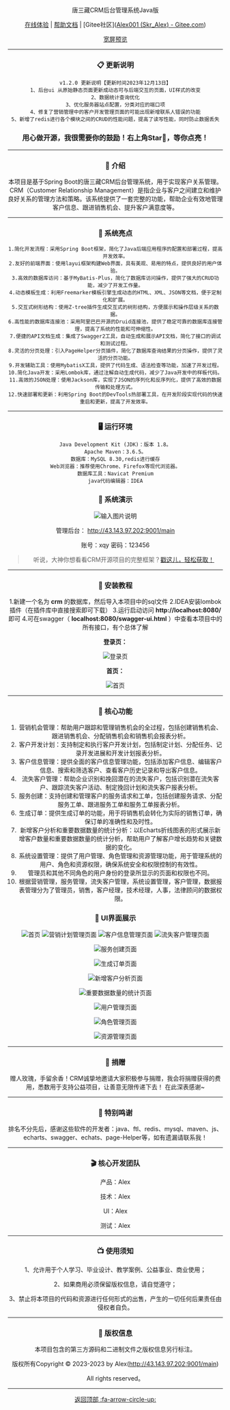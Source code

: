 <div  align="center">


唐三藏CRM后台管理系统Java版

</div>

<div align="center">

[在线体验](http://43.143.97.202:9001/main) |
[帮助文档](https://gitee.com/Skr_Alex/xqy-final-project/blob/master/readme.md) |
[Gitee社区]([Alex001 (Skr_Alex) - Gitee.com](https://gitee.com/Skr_Alex))

<div align="center" >
<a href="https://gitee.com/Skr_Alex/xqy-final-project/blob/Alex/README.md">宽屏预览</a>
</div>


---

### 📋 更新说明

```
v1.2.0 更新说明【更新时间2023年12月13日】
1、后台ui 从原始静态页面更新成动态可与后端交互的页面，UI样式的改变
2、数据统计查询优化
3、优化服务器站点配置，分类对应的端口项
4、修复了营销管理中的客户开发管理页面的可能出现新增联系人错误的功能
5、新增了redis进行各个模块之间的CRUD的性能问题，提高了读写性能，同时防止数据丢失
```

### 用心做开源，我很需要你的鼓励！右上角Star🌟，等你点亮！

---

### 📝 介绍

本项目是基于Spring Boot的唐三藏CRM后台管理系统，用于实现客户关系管理。CRM（Customer Relationship Management）是指企业与客户之间建立和维护良好关系的管理方法和策略。该系统提供了一套完整的功能，帮助企业有效地管理客户信息、跟进销售机会、提升客户满意度等。

---

### 🫧 系统亮点

~~~
1.简化开发流程：采用Spring Boot框架，简化了Java后端应用程序的配置和部署过程，提高开发效率。
2.友好的前端界面：使用layui框架构建Web界面，具有美观、易用的特点，提供良好的用户体验。
3.高效的数据库访问：基于MyBatis-Plus，简化了数据库访问操作，提供了强大的CRUD功能，减少了开发工作量。
4.动态模板生成：利用Freemarker模板引擎生成动态的HTML、XML、JSON等文档，便于定制化和扩展。
5.交互式树形结构：使用Z-tree插件生成交互式的树形结构，方便展示和操作层级关系的数据。
6.高性能的数据库连接池：采用阿里巴巴开源的Druid连接池，提供了稳定可靠的数据库连接管理，提高了系统的性能和可伸缩性。
7.便捷的API文档生成：集成了Swagger2工具，自动生成和展示API文档，简化了接口的调试和测试过程。
8.灵活的分页处理：引入PageHelper分页插件，简化了数据库查询结果的分页操作，提供了灵活的分页功能。
9.开发辅助工具：使用MybatisX工具，提供了代码生成、语法检查等功能，加速了开发过程。
10.简化Java开发：采用Lombok库，通过注解自动生成代码，减少了Java开发中的样板代码。
11.高效的JSON处理：使用Jackson库，实现了JSON的序列化和反序列化，提供了高效的数据传输和处理方式。
12.快速部署和更新：利用Spring Boot的DevTools热部署工具，在开发阶段实现代码的快速重启和更新，提高了开发效率。
~~~

---

### 🖥 运行环境

```
Java Development Kit (JDK)：版本 1.8。
Apache Maven：3.6.5。
数据库：MySQL 8.30,redis进行缓存
Web浏览器：推荐使用Chrome、Firefox等现代浏览器。
数据库工具：Navicat Premium
java代码编辑器：IDEA
```


###  📱 系统演示

![输入图片说明](C:\Users\xuqingyao\Desktop\src\main\resources\public\images\readme\登录.png)

管理后台： http://43.143.97.202:9001/main

账号：xqy 密码：123456

> 听说，大神你想看看CRM开源项目的完整框架？<a href="https://gitee.com/Skr_Alex/xqy-final-project/tree/master/">戳这儿，轻松获取！</a>

---

###  🔐 安装教程

1.新建一个名为 **crm** 的数据库，然后导入本项目中的sql文件 2.IDEA安装lombok插件（在插件库中直接搜索即可下载） 3.运行启动访问 **http://localhost:8080/** 即可 4.可在swagger（ **localhost:8080/swagger-ui.html** ）中查看本项目中的所有接口，有个总体了解

**登录页：**

![登录页](C:\Users\xuqingyao\Desktop\src\main\resources\public\images\readme\登录.png)

**首页：**

![首页](C:\Users\xuqingyao\Desktop\src\main\resources\public\images\readme\首页.png)


---

### 📲 核心功能

1. 营销机会管理：帮助用户跟踪和管理销售机会的全过程，包括创建销售机会、跟进销售机会、分配销售机会和销售机会报表分析。
2. 客户开发计划：支持制定和执行客户开发计划，包括制定计划、分配任务、记录开发进展和开发计划报表分析。
3. 客户信息管理：提供全面的客户信息管理功能，包括添加客户信息、编辑客户信息、搜索和筛选客户、查看客户历史记录和导出客户信息。
4. 流失客户管理：帮助企业识别和挽回潜在的流失客户，包括识别潜在流失客户、跟踪流失客户活动、制定挽回计划和流失客户报表分析。
5. 服务创建：支持创建和管理客户的服务请求和工单，包括创建服务请求、分配服务工单、跟进服务工单和服务工单报表分析。
6. 生成订单：提供生成订单的功能，用于将销售机会转化为实际的销售订单，确保订单的准确性和及时性。
7. 新增客户分析和重要数据数量的统计分析：以Echarts折线图表的形式展示新增客户数量和重要数据数量的统计分析，帮助用户了解客户增长趋势和关键数据的变化。
8. 系统设置管理：提供了用户管理、角色管理和资源管理功能，用于管理系统的用户、角色和资源权限，确保系统安全和权限控制的有效性。
9. 管理员和其他不同角色的用户身份的登录所显示的页面和权限也不同。
10. 根据营销管理，服务管理，流失客户管理，系统设置管理，客户管理，数据报表管理分为了管理员，销售，客户经理，技术经理，人事，法律顾问的数据权限。

###  📖 UI界面展示

![首页](C:\Users\xuqingyao\Desktop\src\main\resources\public\images\readme\首页.png)
![营销计划管理页面](C:\Users\xuqingyao\Desktop\src\main\resources\public\images\readme\营销计划管理.png)
![客户信息管理页面](C:\Users\xuqingyao\Desktop\src\main\resources\public\images\readme\客户开发计划.png)
![流失客户管理页面](C:\Users\xuqingyao\Desktop\src\main\resources\public\images\readme\流失客户管理.png)

![服务创建页面](C:\Users\xuqingyao\Desktop\src\main\resources\public\images\readme\服务创建.png)

![生成订单页面](C:\Users\xuqingyao\Desktop\src\main\resources\public\images\readme\生成订单.png)

![新增客户分析页面](C:\Users\xuqingyao\Desktop\src\main\resources\public\images\readme\新增客户分析.png)

![重要数据数量的统计页面](C:\Users\xuqingyao\Desktop\src\main\resources\public\images\readme\重要数据.png)

![用户管理页面](C:\Users\xuqingyao\Desktop\src\main\resources\public\images\readme\用户管理.png)

![角色管理页面](C:\Users\xuqingyao\Desktop\src\main\resources\public\images\readme\角色管理.png)

![资源管理页面](C:\Users\xuqingyao\Desktop\src\main\resources\public\images\readme\资源管理.png)



---

###  💎 捐赠

赠人玫瑰，手留余香！CRM诚挚地邀请大家积极参与捐赠，我会将捐赠获得的费用，悉数用于支持公益项目，让善意无限传递下去！
在此深表感谢~

---

###  📸 特别鸣谢

排名不分先后，感谢这些软件的开发者：java、ftl、redis、mysql、maven、js、echarts、swagger、echats、page-Helper等，如有遗漏请联系我！

---

###  🎬 核心开发团队

产品：Alex

技术：Alex

UI：Alex

测试：Alex


---

###  📺 使用须知

1、允许用于个人学习、毕业设计、教学案例、公益事业、商业使用；

2、如果商用必须保留版权信息，请自觉遵守；

3、禁止将本项目的代码和资源进行任何形式的出售，产生的一切任何后果责任由侵权者自负。


---

###  💾 版权信息

本项目包含的第三方源码和二进制文件之版权信息另行标注。

版权所有Copyright © 2023-2023 by Alex(http://43.143.97.202:9001/main)

All rights reserved。

---

[返回顶部 :fa-arrow-circle-up: ](https://gitee.com/Skr_Alex/xqy-final-project/tree/master/)

